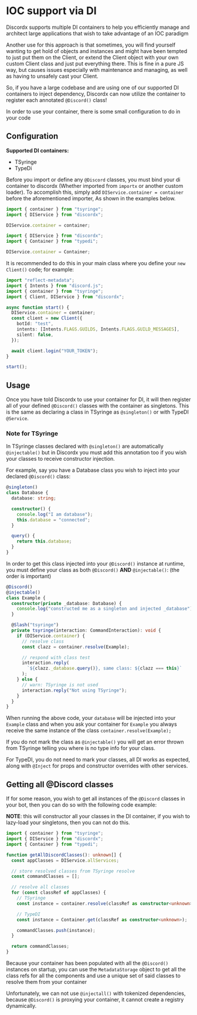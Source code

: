 # IOC support via DI

Discordx supports multiple DI containers to help you efficiently manage and architect large applications that wish to take advantage of an IOC paradigm

Another use for this approach is that sometimes, you will find yourself wanting to get hold of objects and instances and might have been tempted to just put them on the Client, or extend the Client object with your own custom Client class and just put everything there. This is fine in a pure JS way, but causes issues especially with maintenance and managing, as well as having to unsafely cast your Client.

So, if you have a large codebase and are using one of our supported DI containers to inject dependency, Discordx can now utilize the container
to register each annotated `@Discord()` class!

In order to use your container, there is some small configuration to do in your code

## Configuration

**Supported DI containers:**

- TSyringe
- TypeDi

Before you import or define any `@Discord` classes, you must bind your di container to discordx (Whether imported from `importx` or another custom loader). To accomplish this, simply add `DIService.container = container` before the aforementioned importer, As shown in the examples below.

```ts title="TSyringe"
import { container } from "tsyringe";
import { DIService } from "discordx";

DIService.container = container;
```

```ts title="TypeDi"
import { DIService } from "discordx";
import { Container } from "typedi";

DIService.container = Container;
```

It is recommended to do this in your main class where you define your `new Client()` code; for example:

```ts
import "reflect-metadata";
import { Intents } from "discord.js";
import { container } from "tsyringe";
import { Client, DIService } from "discordx";

async function start() {
  DIService.container = container;
  const client = new Client({
    botId: "test",
    intents: [Intents.FLAGS.GUILDS, Intents.FLAGS.GUILD_MESSAGES],
    silent: false,
  });

  await client.login("YOUR_TOKEN");
}

start();
```

## Usage

Once you have told Discordx to use your container for DI, it will then register all of your defined `@Discord()` classes
with the container as singletons. This is the same as declaring a class in TSyringe as `@singleton()` or with TypeDI `@Service`.

### Note for TSyringe

In TSyringe classes declared with `@singleton()` are automatically `@injectable()` but in Discordx you must add
this annotation too if you wish your classes to receive constructor injection.

For example, say you have a Database class you wish to inject into your declared `@Discord()` class:

```ts
@singleton()
class Database {
  database: string;

  constructor() {
    console.log("I am database");
    this.database = "connected";
  }

  query() {
    return this.database;
  }
}
```

In order to get this class injected into your `@Discord()` instance at runtime, you must define your class as
both `@Discord()` **AND** `@injectable()`: (the order is important)

```ts
@Discord()
@injectable()
class Example {
  constructor(private _database: Database) {
    console.log("constructed me as a singleton and injected _database");
  }

  @Slash("tsyringe")
  private tsyringe(interaction: CommandInteraction): void {
    if (DIService.container) {
      // resolve class
      const clazz = container.resolve(Example);

      // respond with class test
      interaction.reply(
        `${clazz._database.query()}, same class: ${clazz === this}`
      );
    } else {
      // warn: TSyringe is not used
      interaction.reply("Not using TSyringe");
    }
  }
}
```

When running the above code, your `database` will be injected into your `Example` class and when you ask your
container for `Example` you always receive the same instance of the class `container.resolve(Example);`

If you do not mark the class as `@injectable()` you will get an error thrown from TSyringe telling you where is no
type info for your class.

For TypeDI, you do not need to mark your classes, all DI works as expected, along with `@Inject` for props and constructor overrides with other services.

## Getting all @Discord classes

If for some reason, you wish to get all instances of the `@Discord` classes in your bot, then you can do so with the
following code example:

**NOTE**: this will constructor all your classes in the DI container, if you wish to lazy-load your singletons, then you can not do this.

```ts
import { container } from "tsyringe";
import { DIService } from "discordx";
import { Container } from "typedi";

function getAllDiscordClasses(): unknown[] {
  const appClasses = DIService.allServices;

  // store resolved classes from TSyringe resolve
  const commandClasses = [];

  // resolve all classes
  for (const classRef of appClasses) {
    // TSyringe
    const instance = container.resolve(classRef as constructor<unknown>);

    // TypeDI
    const instance = Container.get(classRef as constructor<unknown>);

    commandClasses.push(instance);
  }

  return commandClasses;
}
```

Because your container has been populated with all the `@Discord()` instances on startup, you can use
the `MetadataStorage` object to get all the class refs for all the components and use a unique set of said classes to
resolve them from your container

Unfortunately, we can not use `@injectall()` with tokenized dependencies, because `@Discord()` is proxying your container, it cannot create a registry dynamically.
